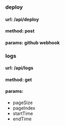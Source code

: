 ### deploy
#### url: /api/deploy
#### method: post
#### params: github webhook

### logs
#### url: /api/logs
#### method: get
#### params:
- pageSize
- pageIndex
- startTime
- endTime
